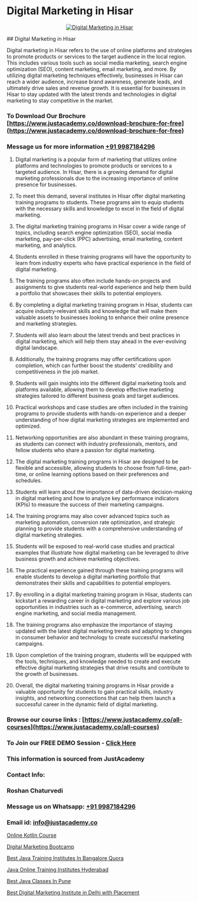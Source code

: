 # Digital Marketing in Hisar

<p align="center">
  <a href="https://justacademy.co/course-detail/digital-marketing">
    <img src="https://justacademy.co/storage2/course_image/1676636720_course_image.webp" alt="Digital Marketing in Hisar">
  </a>
</p>
## Digital Marketing in Hisar

Digital marketing in Hisar refers to the use of online platforms and strategies to promote products or services to the target audience in the local region. This includes various tools such as social media marketing, search engine optimization (SEO), content marketing, email marketing, and more. By utilizing digital marketing techniques effectively, businesses in Hisar can reach a wider audience, increase brand awareness, generate leads, and ultimately drive sales and revenue growth. It is essential for businesses in Hisar to stay updated with the latest trends and technologies in digital marketing to stay competitive in the market.
### To Download Our Brochure [https://www.justacademy.co/download-brochure-for-free](https://www.justacademy.co/download-brochure-for-free)
### Message us for more information [+91 9987184296](https://api.whatsapp.com/send?phone=919987184296)
1) Digital marketing is a popular form of marketing that utilizes online platforms and technologies to promote products or services to a targeted audience. In Hisar, there is a growing demand for digital marketing professionals due to the increasing importance of online presence for businesses.

2) To meet this demand, several institutes in Hisar offer digital marketing training programs to students. These programs aim to equip students with the necessary skills and knowledge to excel in the field of digital marketing.

3) The digital marketing training programs in Hisar cover a wide range of topics, including search engine optimization (SEO), social media marketing, pay-per-click (PPC) advertising, email marketing, content marketing, and analytics.

4) Students enrolled in these training programs will have the opportunity to learn from industry experts who have practical experience in the field of digital marketing.

5) The training programs also often include hands-on projects and assignments to give students real-world experience and help them build a portfolio that showcases their skills to potential employers.

6) By completing a digital marketing training program in Hisar, students can acquire industry-relevant skills and knowledge that will make them valuable assets to businesses looking to enhance their online presence and marketing strategies.

7) Students will also learn about the latest trends and best practices in digital marketing, which will help them stay ahead in the ever-evolving digital landscape.

8) Additionally, the training programs may offer certifications upon completion, which can further boost the students' credibility and competitiveness in the job market.

9) Students will gain insights into the different digital marketing tools and platforms available, allowing them to develop effective marketing strategies tailored to different business goals and target audiences.

10) Practical workshops and case studies are often included in the training programs to provide students with hands-on experience and a deeper understanding of how digital marketing strategies are implemented and optimized.

11) Networking opportunities are also abundant in these training programs, as students can connect with industry professionals, mentors, and fellow students who share a passion for digital marketing.

12) The digital marketing training programs in Hisar are designed to be flexible and accessible, allowing students to choose from full-time, part-time, or online learning options based on their preferences and schedules.

13) Students will learn about the importance of data-driven decision-making in digital marketing and how to analyze key performance indicators (KPIs) to measure the success of their marketing campaigns.

14) The training programs may also cover advanced topics such as marketing automation, conversion rate optimization, and strategic planning to provide students with a comprehensive understanding of digital marketing strategies.

15) Students will be exposed to real-world case studies and practical examples that illustrate how digital marketing can be leveraged to drive business growth and achieve marketing objectives.

16) The practical experience gained through these training programs will enable students to develop a digital marketing portfolio that demonstrates their skills and capabilities to potential employers.

17) By enrolling in a digital marketing training program in Hisar, students can kickstart a rewarding career in digital marketing and explore various job opportunities in industries such as e-commerce, advertising, search engine marketing, and social media management.

18) The training programs also emphasize the importance of staying updated with the latest digital marketing trends and adapting to changes in consumer behavior and technology to create successful marketing campaigns.

19) Upon completion of the training program, students will be equipped with the tools, techniques, and knowledge needed to create and execute effective digital marketing strategies that drive results and contribute to the growth of businesses.

20) Overall, the digital marketing training programs in Hisar provide a valuable opportunity for students to gain practical skills, industry insights, and networking connections that can help them launch a successful career in the dynamic field of digital marketing.

### Browse our course links : [https://www.justacademy.co/all-courses](https://www.justacademy.co/all-courses) 
### To Join our FREE DEMO Session - [Click Here](https://www.justacademy.co/register-for-course-demo)


### This information is sourced from JustAcademy
### Contact Info:
### Roshan Chaturvedi
### Message us on Whatsapp: [+91 9987184296](https://api.whatsapp.com/send?phone=919987184296)
### Email id: [info@justacademy.co](mailto:info@justacademy.co)
                
[Online Kotlin Course](https://www.linkedin.com/pulse/online-kotlin-course-justacademy-delhi-tcmnf/)

[Digital Marketing Bootcamp](https://www.linkedin.com/pulse/digital-marketing-bootcamp-justacademy-berlin-d1z1e?trackingId=sNjpuL6cbBjj9skhMNuXfQ%3D%3D&lipi=urn%3Ali%3Apage%3Ad_flagship3_company_admin%3BWtIq9U3gRByMpXlbn9mh%2Bw%3D%3D)

[Best Java Training Institutes In Bangalore Quora](https://medium.com/@mahi3106/best-java-training-institutes-in-bangalore-quora-a17b9eae78ef)

[Java Online Training Institutes Hyderabad](https://medium.com/@surajvaishnav5015/java-online-training-institutes-hyderabad-13ae74f84328)

[Best Java Classes In Pune](https://justacademyin.github.io/justacademy/best-java-classes-in-pune)

[Best Digital Marketing Institute in Delhi with Placement](https://justacademyin.github.io/justacademy/best-digital-marketing-institute-in-delhi-with-placement)

